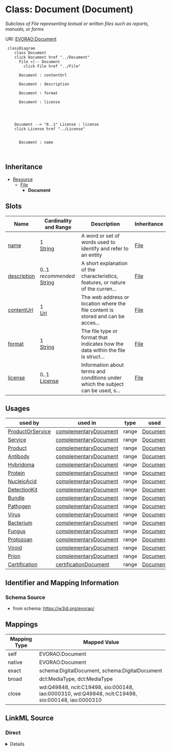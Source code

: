 

# Class: Document (Document) 


_Subclass of File representing textual or written files such as reports, manuals, or forms_





URI: [EVORAO:Document](https://w3id.org/evorao/Document)






```mermaid
 classDiagram
    class Document
    click Document href "../Document"
      File <|-- Document
        click File href "../File"
      
      Document : contentUrl
        
      Document : description
        
      Document : format
        
      Document : license
        
          
    
    
    Document --> "0..1" License : license
    click License href "../License"

        
      Document : name
        
      
```





## Inheritance
* [Resource](Resource.md)
    * [File](File.md)
        * **Document**



## Slots

| Name | Cardinality and Range | Description | Inheritance |
| ---  | --- | --- | --- |
| [name](name.md) | 1 <br/> [String](String.md) | A word or set of words used to identify and refer to an entity | [File](File.md) |
| [description](description.md) | 0..1 _recommended_ <br/> [String](String.md) | A short explanation of the characteristics, features, or nature of the curren... | [File](File.md) |
| [contentUrl](contentUrl.md) | 1 <br/> [Uri](Uri.md) | The web address or location where the file content is stored and can be acces... | [File](File.md) |
| [format](format.md) | 1 <br/> [String](String.md) | The file type or format that indicates how the data within the file is struct... | [File](File.md) |
| [license](license.md) | 0..1 <br/> [License](License.md) | Information about terms and conditions under which the subject can be used, s... | [File](File.md) |





## Usages

| used by | used in | type | used |
| ---  | --- | --- | --- |
| [ProductOrService](ProductOrService.md) | [complementaryDocument](complementaryDocument.md) | range | [Document](Document.md) |
| [Service](Service.md) | [complementaryDocument](complementaryDocument.md) | range | [Document](Document.md) |
| [Product](Product.md) | [complementaryDocument](complementaryDocument.md) | range | [Document](Document.md) |
| [Antibody](Antibody.md) | [complementaryDocument](complementaryDocument.md) | range | [Document](Document.md) |
| [Hybridoma](Hybridoma.md) | [complementaryDocument](complementaryDocument.md) | range | [Document](Document.md) |
| [Protein](Protein.md) | [complementaryDocument](complementaryDocument.md) | range | [Document](Document.md) |
| [NucleicAcid](NucleicAcid.md) | [complementaryDocument](complementaryDocument.md) | range | [Document](Document.md) |
| [DetectionKit](DetectionKit.md) | [complementaryDocument](complementaryDocument.md) | range | [Document](Document.md) |
| [Bundle](Bundle.md) | [complementaryDocument](complementaryDocument.md) | range | [Document](Document.md) |
| [Pathogen](Pathogen.md) | [complementaryDocument](complementaryDocument.md) | range | [Document](Document.md) |
| [Virus](Virus.md) | [complementaryDocument](complementaryDocument.md) | range | [Document](Document.md) |
| [Bacterium](Bacterium.md) | [complementaryDocument](complementaryDocument.md) | range | [Document](Document.md) |
| [Fungus](Fungus.md) | [complementaryDocument](complementaryDocument.md) | range | [Document](Document.md) |
| [Protozoan](Protozoan.md) | [complementaryDocument](complementaryDocument.md) | range | [Document](Document.md) |
| [Viroid](Viroid.md) | [complementaryDocument](complementaryDocument.md) | range | [Document](Document.md) |
| [Prion](Prion.md) | [complementaryDocument](complementaryDocument.md) | range | [Document](Document.md) |
| [Certification](Certification.md) | [certificationDocument](certificationDocument.md) | range | [Document](Document.md) |






## Identifier and Mapping Information







### Schema Source


* from schema: https://w3id.org/evorao/




## Mappings

| Mapping Type | Mapped Value |
| ---  | ---  |
| self | EVORAO:Document |
| native | EVORAO:Document |
| exact | schema:DigitalDocument, schema:DigitalDocument |
| broad | dct:MediaType, dct:MediaType |
| close | wd:Q49848, ncit:C19498, sio:000148, iao:0000310, wd:Q49848, ncit:C19498, sio:000148, iao:0000310 |







## LinkML Source

<!-- TODO: investigate https://stackoverflow.com/questions/37606292/how-to-create-tabbed-code-blocks-in-mkdocs-or-sphinx -->

### Direct

<details>
```yaml
name: Document
description: Subclass of File representing textual or written files such as reports,
  manuals, or forms
title: Document
from_schema: https://w3id.org/evorao/
exact_mappings:
- schema:DigitalDocument
- schema:DigitalDocument
close_mappings:
- wd:Q49848
- ncit:C19498
- sio:000148
- iao:0000310
- wd:Q49848
- ncit:C19498
- sio:000148
- iao:0000310
broad_mappings:
- dct:MediaType
- dct:MediaType
is_a: File

```
</details>

### Induced

<details>
```yaml
name: Document
description: Subclass of File representing textual or written files such as reports,
  manuals, or forms
title: Document
from_schema: https://w3id.org/evorao/
exact_mappings:
- schema:DigitalDocument
- schema:DigitalDocument
close_mappings:
- wd:Q49848
- ncit:C19498
- sio:000148
- iao:0000310
- wd:Q49848
- ncit:C19498
- sio:000148
- iao:0000310
broad_mappings:
- dct:MediaType
- dct:MediaType
is_a: File
attributes:
  name:
    name: name
    description: A word or set of words used to identify and refer to an entity
    title: name
    from_schema: https://w3id.org/evorao/
    exact_mappings:
    - schema:name
    - vcard:fn
    close_mappings:
    - rdfs:label
    - dct:title
    rank: 1000
    slot_uri: foaf:name
    alias: name
    owner: Document
    domain_of:
    - File
    - PersonOrOrganization
    - ContactPoint
    range: string
    required: true
    multivalued: false
  description:
    name: description
    description: A short explanation of the characteristics, features, or nature of
      the current item
    title: description
    comments:
    - Describe this item in few lines. This description will serve as a summary to
      present the resource
    from_schema: https://w3id.org/evorao/
    exact_mappings:
    - schema:description
    close_mappings:
    - schema:description
    rank: 1000
    slot_uri: dct:description
    alias: description
    owner: Document
    domain_of:
    - File
    - Dataset
    - DataService
    - Term
    - PersonOrOrganization
    - ContactPoint
    - License
    - Certification
    range: string
    required: false
    recommended: true
    multivalued: false
  contentUrl:
    name: contentUrl
    description: The web address or location where the file content is stored and
      can be accessed or downloaded.
    title: content URL
    from_schema: https://w3id.org/evorao/
    exact_mappings:
    - schema:contentUrl
    rank: 1000
    alias: contentUrl
    owner: Document
    domain_of:
    - File
    range: uri
    required: true
    multivalued: false
  format:
    name: format
    description: The file type or format that indicates how the data within the file
      is structured
    title: format
    from_schema: https://w3id.org/evorao/
    exact_mappings:
    - schema:fileFormat
    - dct:format
    close_mappings:
    - schema:encodingFormat
    rank: 1000
    alias: format
    owner: Document
    domain_of:
    - File
    range: string
    required: true
    multivalued: false
  license:
    name: license
    description: Information about terms and conditions under which the subject can
      be used, shared, or distributed, indicating any restrictions or permissions
    title: license
    from_schema: https://w3id.org/evorao/
    exact_mappings:
    - dct:license
    - schema:license
    close_mappings:
    - wdp:P275
    rank: 1000
    slot_uri: dct:license
    alias: license
    owner: Document
    domain_of:
    - File
    - DataProvider
    range: License
    required: false
    multivalued: false

```
</details>